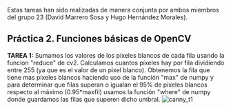 Estas tareas han sido realizadas de manera conjunta por ambos miembros del grupo 23 (David Marrero Sosa y Hugo Hernández Morales).

## Práctica 2. Funciones básicas de OpenCV

**TAREA 1:** Sumamos los valores de los píxeles blancos de cada fila usando la funcion "reduce" de cv2. Calculamos cuantos píxeles hay por fila dividiendo entre 255 (ya que es el valor de un pixel blanco). Obtenemos la fila que tiene mas píxeles blancos haciendo uso de la función "max" de numpy y para determinar que filas superan o igualan el 95% de píxeles blancos respecto al máximo (0.95*maxfil) usamos la función "where" de numpy donde guardamos las filas que superen dicho umbral.
![canny_t1](https://github.com/user-attachments/assets/0322e3c4-f6a2-4625-b8f3-b0f9e9bed099)
